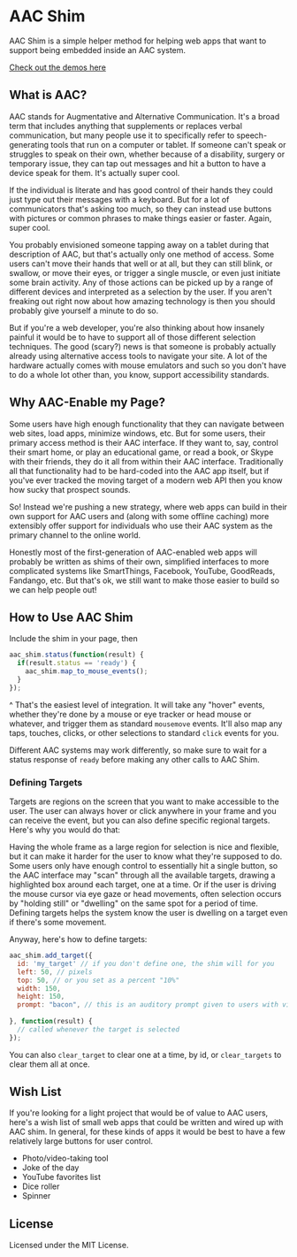 # AAC Shim

AAC Shim is a simple helper method for helping web apps that want to support being
embedded inside an AAC system.

[Check out the demos here](https://tools.openaac.org)

## What is AAC?
AAC stands for Augmentative and Alternative Communication. It's a broad term that includes
anything that supplements or replaces verbal communication, but many people use it 
to specifically refer to speech-generating tools that run on a computer or tablet. If
someone can't speak or struggles to speak on their own, whether because of a disability,
surgery or temporary issue, they can tap out messages and hit a button to have a device
speak for them. It's actually super cool.

If the individual is literate and has good control of their hands they could just
type out their messages with a keyboard. But for a lot of communicators that's asking
too much, so they can instead use buttons with pictures or common phrases to make
things easier or faster. Again, super cool.

You probably envisioned someone tapping away on a tablet during that description of
AAC, but that's actually only one method of access. Some users can't move their hands 
that well or at all, but they can still blink, or swallow, or move their eyes, or trigger
a single muscle, or even just initiate some brain activity. Any of those actions can 
be picked up by a range of different devices and interpreted as a selection by the
user. If you aren't freaking out right now about how amazing technology is then you should
probably give yourself a minute to do so.

But if you're a web developer, you're also thinking about how insanely painful it would
be to have to support all of those different selection techniques. The good (scary?) news is 
that someone is probably actually already using alternative access tools to navigate your
site. A lot of the hardware actually comes with mouse emulators and such so you don't have to do
a whole lot other than, you know, support accessibility standards.

## Why AAC-Enable my Page?
Some users have high enough functionality that they can navigate between web sites,
load apps, minimize windows, etc. But for some users, their primary access method is
their AAC interface. If they want to, say, control their smart home, or play an educational
game, or read a book, or Skype with their friends, they do it all from within their
AAC interface. Traditionally all that functionality had to be hard-coded into the 
AAC app itself, but if you've ever tracked the moving target of a modern web API then
you know how sucky that prospect sounds.

So! Instead we're pushing a new strategy, where web apps can build in their own support
for AAC users and (along with some offline caching) more extensibly offer support for
individuals who use their AAC system as the primary channel to the online world.

Honestly most of the first-generation of AAC-enabled web apps will probably be written
as shims of their own, simplified interfaces to more complicated systems like SmartThings,
Facebook, YouTube, GoodReads, Fandango, etc. But that's ok, we still want to make those 
easier to build so we can help people out!

## How to Use AAC Shim
Include the shim in your page, then

```javascript
aac_shim.status(function(result) {
  if(result.status == 'ready') {
    aac_shim.map_to_mouse_events();
  }
});
```

^ That's the easiest level of integration. It will take any "hover" events, whether they're 
done by a mouse or eye tracker or head mouse or whatever, and trigger them as standard
`mousemove` events. It'll also map any taps, touches, clicks, or other selections to
standard `click` events for you.

Different AAC systems may work differently, so make sure to wait for a status response of
`ready` before making any other calls to AAC Shim.

### Defining Targets
Targets are regions on the screen that you want to make accessible to the user. The user
can always hover or click anywhere in your frame and you can receive the event, but you
can also define specific regional targets. Here's why you would do that:

Having the whole frame as a large region for selection is nice and flexible, but it can
make it harder for the user to know what they're supposed to do. Some users only have
enough control to essentially hit a single button, so the AAC interface may "scan" through
all the available targets, drawing a highlighted box around each target, one at a time.
Or if the user is driving the mouse cursor via eye gaze or head movements, often selection
occurs by "holding still" or "dwelling" on the same spot for a period of time. Defining 
targets helps the system know the user is dwelling on a target even if there's some
movement.

Anyway, here's how to define targets:

```javascript
aac_shim.add_target({
  id: 'my_target' // if you don't define one, the shim will for you
  left: 50, // pixels
  top: 50, // or you set as a percent "10%"
  width: 150,
  height: 150,
  prompt: "bacon", // this is an auditory prompt given to users with vision or processing issues
  
}, function(result) {
  // called whenever the target is selected
});
```

You can also `clear_target` to clear one at a time, by id, or `clear_targets` to clear them
all at once.

## Wish List
If you're looking for a light project that would be of value to AAC users, here's a 
wish list of small web apps that could be written and wired up with AAC shim. In general,
for these kinds of apps it would be best to have a few relatively large buttons for
user control.

- Photo/video-taking tool
- Joke of the day
- YouTube favorites list
- Dice roller
- Spinner

## License

Licensed under the MIT License.